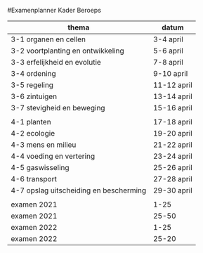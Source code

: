 #Examenplanner Kader Beroeps

|thema|datum|
|---|---|
|3-1 organen en cellen|3-4 april|
|3-2 voortplanting en ontwikkeling|5-6 april|
|3-3 erfelijkheid en evolutie|7-8 april|
|3-4 ordening|9-10 april|
|3-5 regeling|11-12 april|
|3-6 zintuigen|13-14 april|
|3-7 stevigheid en beweging|15-16 april|
|||
|4-1 planten|17-18 april|
|4-2 ecologie|19-20 april|
|4-3 mens en milieu|21-22 april|
|4-4 voeding en vertering|23-24 april|
|4-5 gaswisseling|25-26 april|
|4-6 transport|27-28 april|
|4-7 opslag uitscheiding en bescherming|29-30 april|
|||
|examen 2021| 1-25|
|examen 2021| 25-50|
|examen 2022| 1-25|
|examen 2022| 25-20|


